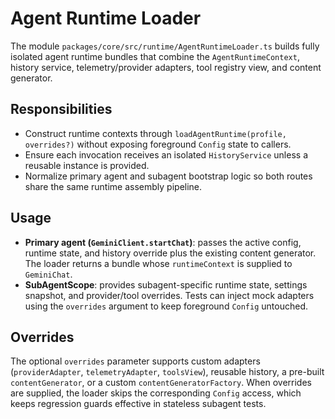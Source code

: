 # Agent Runtime Loader

The module `packages/core/src/runtime/AgentRuntimeLoader.ts` builds fully isolated agent runtime bundles that combine the `AgentRuntimeContext`, history service, telemetry/provider adapters, tool registry view, and content generator.

## Responsibilities

- Construct runtime contexts through `loadAgentRuntime(profile, overrides?)` without exposing foreground `Config` state to callers.
- Ensure each invocation receives an isolated `HistoryService` unless a reusable instance is provided.
- Normalize primary agent and subagent bootstrap logic so both routes share the same runtime assembly pipeline.

## Usage

- **Primary agent (`GeminiClient.startChat`)**: passes the active config, runtime state, and history override plus the existing content generator. The loader returns a bundle whose `runtimeContext` is supplied to `GeminiChat`.
- **SubAgentScope**: provides subagent-specific runtime state, settings snapshot, and provider/tool overrides. Tests can inject mock adapters using the `overrides` argument to keep foreground `Config` untouched.

## Overrides

The optional `overrides` parameter supports custom adapters (`providerAdapter`, `telemetryAdapter`, `toolsView`), reusable history, a pre-built `contentGenerator`, or a custom `contentGeneratorFactory`. When overrides are supplied, the loader skips the corresponding `Config` access, which keeps regression guards effective in stateless subagent tests.
